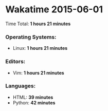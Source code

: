 # Wakatime 2015-06-01

Time Total: **1 hours 21 minutes**

### Operating Systems:
- Linux: **1 hours 21 minutes** 

### Editors:
- Vim: **1 hours 21 minutes** 

### Languages:
- HTML: **39 minutes** 
- Python: **42 minutes** 

